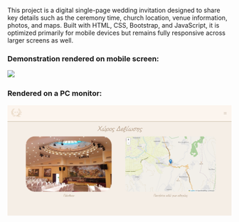 This project is a digital single-page wedding invitation designed to share key details such as the ceremony time, church location, venue information, photos, and maps. Built with HTML, CSS, Bootstrap, and JavaScript, it is optimized primarily for mobile devices but remains fully responsive across larger screens as well.

### Demonstration rendered on mobile screen:

<img src="scrshots/demo.gif">


### Rendered on a PC monitor:

<img src="scrshots/venuepcscr.png"> 